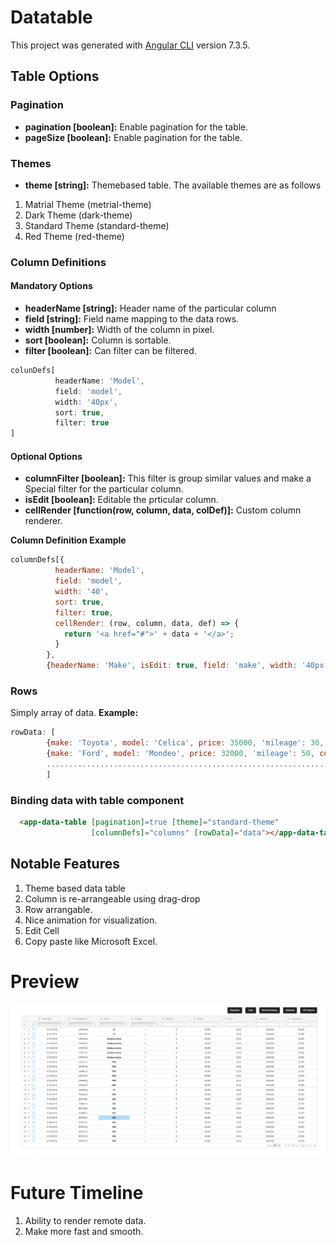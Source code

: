 # Datatable

This project was generated with [Angular CLI](https://github.com/angular/angular-cli) version 7.3.5.

## Table Options
### Pagination
* **pagination [boolean]:** Enable pagination for the table.
* **pageSize [boolean]:** Enable pagination for the table.
### Themes
* **theme [string]:** Themebased table. The available themes are as follows
1. Matrial Theme (metrial-theme)
2. Dark Theme (dark-theme)
3. Standard Theme (standard-theme)
4. Red Theme (red-theme)

### Column Definitions
#### Mandatory Options
* **headerName [string]:** Header name of the particular column
* **field [string]:** Field name mapping to the data rows.
* **width [number]:** Width of the column in pixel.
* **sort [boolean]:** Column is sortable.
* **filter [boolean]:** Can filter can be filtered.

```javascript
colunDefs[          
          headerName: 'Model',
          field: 'model',
          width: '40px',
          sort: true,
          filter: true
]
```
#### Optional Options
* **columnFilter [boolean]:** This filter is group similar values and make a Special filter for the particular column.
* **isEdit [boolean]:** Editable the prticular column.
* **cellRender [function(row, column, data, colDef)]:** Custom column renderer.


**Column Definition Example**
```javascript
columnDefs[{
          headerName: 'Model',
          field: 'model',
          width: '40',
          sort: true,
          filter: true,
          cellRender: (row, column, data, def) => {
            return '<a href="#">' + data + '</a>';
          }
        },
        {headerName: 'Make', isEdit: true, field: 'make', width: '40px'......}]
```

### Rows
Simply array of data.
**Example:**
```javascript
rowData: [
        {make: 'Toyota', model: 'Celica', price: 35000, 'mileage': 30, color: 'red'},
        {make: 'Ford', model: 'Mondeo', price: 32000, 'mileage': 50, color: 'green'},
        .............................................................................
        ]
```
### Binding data with table component
```html
  <app-data-table [pagination]=true [theme]="standard-theme"
                  [columnDefs]="columns" [rowData]="data"></app-data-table>
```

## Notable Features
1. Theme based data table
2. Column is re-arrangeable using drag-drop
3. Row arrangable.
4. Nice animation for visualization.
5. Edit Cell
6. Copy paste like Microsoft Excel.
# Preview
![Preview](/Datatable.png)
# Future Timeline
1. Ability to render remote data.
2. Make more fast and smooth.
